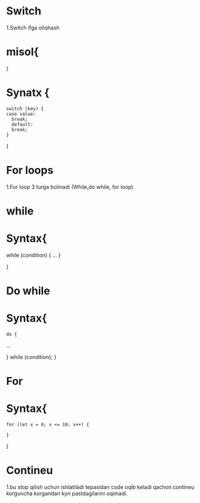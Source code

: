 # Switch

1.Switch ifga ohshash

# misol{

}

# Synatx {

    switch (key) {
    case value:
      break;
      default:
      break;
    }

}

# For loops

1.For loop 3 turga bolinadi (While,do while, for loop)

# while

# Syntax{

while (condition) {
...
}

}

# Do while

# Syntax{

    do {

...

} while (condition);
}

# For

# Syntax{

    for (let x = 0; x <= 10; x++) {

    }

}

# Contineu

1.bu stop qilish uchun ishlatiladi tepasidan code oqib keladi qachon contineu korguncha korgandan kyn pastdagilarini oqimadi.
